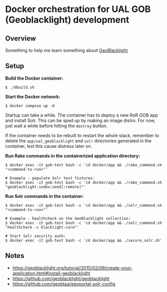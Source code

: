 # Docker orchestration for UAL GOB (Geoblacklight) development

## Overview

Something to help me learn something about [GeoBlacklight](https://geoblacklight.org/)

## Setup

**Build the Docker container:**

```shell
$ ./dbuild.sh
```

**Start the Docker network:**

```shell
$ docker compose up -d
```

Startup can take a while. The container has to deploy a new RoR GOB app and install Solr. This can be sped up by making an image distro. For now, just wait a while before hitting the `destroy` button.

If the container needs to be rebuilt to restart the whole stack, remember to delete the `app/ual_geoblacklight` and `solr` directories generated in the container, lest this cause distress later on.

**Run Rake commands in the containerized application directory:**

```shell
$ docker exec -it gob-test bash -c 'cd docker/app && ./rake_command.sh "<command-to-run>"'

# Example - populate Solr test fixtures:
$ docker exec -it gob-test bash -c 'cd docker/app && ./rake_command.sh "geoblacklight:index:seed[:remote]"'
```

**Run Solr commands in the container:**

```shell
$ docker exec -it gob-test bash -c 'cd docker/app && ./solr_command.sh "<command-to-run>"'

# Example - healthcheck on the GeoBlacklight collection:
$ docker exec -it gob-test bash -c 'cd docker/app && ./solr_command.sh "healthcheck -c blacklight-core"'

# Start Solr security auth:
$ docker exec -it gob-test bash -c 'cd docker/app && ./secure_solr.sh'
```

## Notes

* https://geoblacklight.org/tutorial/2015/02/09/create-your-application.html#install-geoblacklight
* https://github.com/geoblacklight/geoblacklight
* https://github.com/geobtaa/geoportal-solr-config

